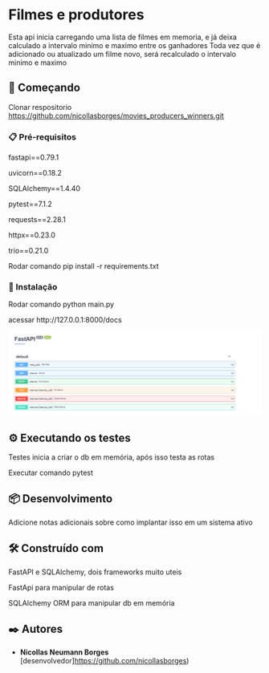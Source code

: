 # Filmes e produtores

Esta api inicia carregando uma lista de filmes em memoria, e já deixa calculado a intervalo minimo e maximo entre os ganhadores
Toda vez que é adicionado ou atualizado um filme novo, será recalculado o intervalo minimo e maximo

## 🚀 Começando

Clonar respositorio https://github.com/nicollasborges/movies_producers_winners.git

### 📋 Pré-requisitos

<p>fastapi==0.79.1</p>
<p>uvicorn==0.18.2</p>
<p>SQLAlchemy==1.4.40</p>
<p>pytest==7.1.2</p>
<p>requests==2.28.1</p>
<p>httpx==0.23.0</p>
<p>trio==0.21.0</p>

Rodar comando pip install -r requirements.txt


### 🔧 Instalação

<p>Rodar comando python main.py</p>

<p>acessar http://127.0.0.1:8000/docs</p>

![exemplo consultas](exemplo_consulta.png)


## ⚙️ Executando os testes

Testes inicia a criar o db em memória, após isso testa as rotas

Executar comando pytest

## 📦 Desenvolvimento

Adicione notas adicionais sobre como implantar isso em um sistema ativo

## 🛠️ Construído com

<p>FastAPI e SQLAlchemy, dois frameworks muito uteis</p> 
<p>FastApi para manipular de rotas</p>
<p>SQLAlchemy ORM para manipular db em memória</p>

## ✒️ Autores

* **Nicollas Neumann Borges** [desenvolvedor]https://github.com/nicollasborges)
